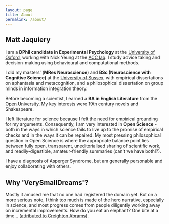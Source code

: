 ```yaml
---
layout: page
title: About
permalink: /about/
---
```


## Matt Jaquiery 

I am a **DPhil candidate in Experimental Psychology** at the [University of Oxford](https://ox.ac.uk), working with Nick Yeung at the [ACC lab](https://www.oxacclab.org/). I study advice taking and decision-making using behavioural and computational methods. 

I did my masters' (**MRes Neuroscience**) and **BSc (Neuroscience with Cognitive Science)** at the [University of Sussex](https://sussex.ac.uk), with empirical dissertations on aphantasia and metacognition, and a philosophical dissertation on group minds in information integration theory. 

Before becoming a scientist, I earned a **BA in English Literature** from the [Open University](https://open.ac.uk). My key interests were 19th century novels and Shakespeare. 

I left literature for science because I felt the need for empirical grounding for my arguments. Consequently, I am very interested in **Open Science** - both in the ways in which science fails to live up to the promise of empirical checks and in the ways it can be repaired. My most pressing philosophical question in Open Science is where the appropriate balance point lies between fully open, transparent, uneditorialised sharing of scientific work, and readily-digestible, amateur-friendly summaries (can't we have both!?).

I have a diagnosis of Asperger Syndrome, but am generally personable and enjoy collaborating with others. 

## Why 'VerySmallDreams'?

Mostly it amused me that no one had registered the domain yet. But on a more serious note, I think too much is made of the hero narrative, especially in science, and most progress comes from people diligently working away on incremental improvements. How do you eat an elephant? One bite at a time... ([attributed to Creighton Abrams](https://simple.wikiquote.org/wiki/Creighton_Abrams)).
